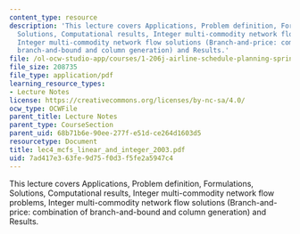 ```yaml
---
content_type: resource
description: 'This lecture covers Applications, Problem definition, Formulations,
  Solutions, Computational results, Integer multi-commodity network flow problems,
  Integer multi-commodity network flow solutions (Branch-and-price: combination of
  branch-and-bound and column generation) and Results.'
file: /ol-ocw-studio-app/courses/1-206j-airline-schedule-planning-spring-2003/7ad417e363fe9d75f0d3f5fe2a5947c4_lec4_mcfs_linear_and_integer_2003.pdf
file_size: 208735
file_type: application/pdf
learning_resource_types:
- Lecture Notes
license: https://creativecommons.org/licenses/by-nc-sa/4.0/
ocw_type: OCWFile
parent_title: Lecture Notes
parent_type: CourseSection
parent_uid: 68b71b6e-90ee-277f-e51d-ce264d1603d5
resourcetype: Document
title: lec4_mcfs_linear_and_integer_2003.pdf
uid: 7ad417e3-63fe-9d75-f0d3-f5fe2a5947c4
---
```

This lecture covers Applications, Problem definition, Formulations, Solutions, Computational results, Integer multi-commodity network flow problems, Integer multi-commodity network flow solutions (Branch-and-price: combination of branch-and-bound and column generation) and Results.